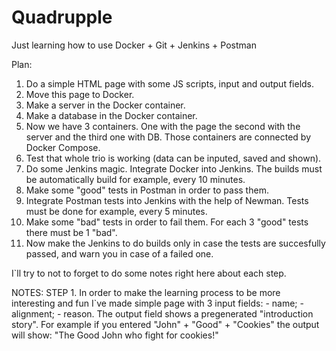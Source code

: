 # Quadrupple
Just learning how to use Docker + Git + Jenkins + Postman

Plan:
  1. Do a simple HTML page with some JS scripts, input and output fields.
  2. Move this page to Docker.
  3. Make a server in the Docker container.
  4. Make a database in the Docker container.
  5. Now we have 3 containers. One with the page the second with the server and the third one with DB. Those containers are connected by Docker Compose.
  6. Test that whole trio is working (data can be inputed, saved and shown).
  7. Do some Jenkins magic. Integrate Docker into Jenkins. The builds must be automatically build for example, every 10 minutes.
  8. Make some "good" tests in Postman in order to pass them.
  9. Integrate Postman tests into Jenkins with the help of Newman. Tests must be done for example, every 5 minutes.
  11. Make some "bad" tests in order to fail them. For each 3 "good" tests there must be 1 "bad".
  10. Now make the Jenkins to do builds only in case the tests are succesfully passed, and warn you in case of a failed one.
  
  
  
  I`ll try to not to forget to do some notes right here about each step.
  
NOTES:
STEP 1.
  In order to make the learning process to be more interesting and fun I`ve made simple page with 3 input fields: 
                - name;
                - alignment;
                - reason.
  The output field shows a pregenerated "introduction story". For example if you entered "John" + "Good" + "Cookies" the output will show: 
									"The Good John who fight for cookies!"
